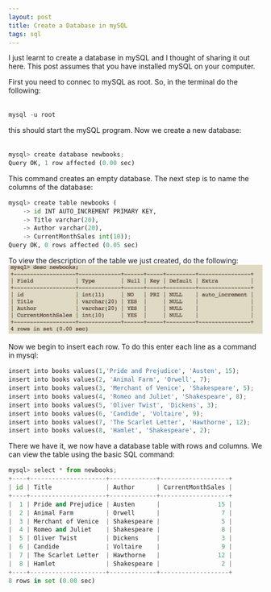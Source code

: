 ```yaml
---
layout: post
title: Create a Database in mySQL 
tags: sql 
---
```

I just learnt to create a database in mySQL and I thought of sharing it out here. This post assumes that you have installed mySQL on your computer. 

First you need to connec to mySQL as root. So, in the terminal do the following: 
~~~python

mysql -u root 

~~~

this should start the mySQL program. Now we create a new database: 
~~~python

mysql> create database newbooks;
Query OK, 1 row affected (0.00 sec) 

~~~

This command creates an empty database. The next step is to name the columns of the database: 

~~~python
mysql> create table newbooks (
    -> id INT AUTO_INCREMENT PRIMARY KEY,
    -> Title varchar(20),
    -> Author varchar(20),
    -> CurrentMonthSales int(10));
Query OK, 0 rows affected (0.05 sec)
~~~

To view the description of the table we just created, do the following: 
![My helpful screenshot](/assets/mysql_db_command.jpg)

Now we begin to insert each row. To do this enter each line as a command in mysql: 

~~~python
insert into books values(1,'Pride and Prejudice', 'Austen', 15);
insert into books values(2, 'Animal Farm', 'Orwell', 7);
insert into books values(3, 'Merchant of Venice', 'Shakespeare', 5);
insert into books values(4, 'Romeo and Juliet', 'Shakespeare', 8);
insert into books values(5, 'Oliver Twist', 'Dickens', 3);
insert into books values(6, 'Candide', 'Voltaire', 9);
insert into books values(7, 'The Scarlet Letter', 'Hawthorne', 12);
insert into books values(8, 'Hamlet', 'Shakespeare', 2);
~~~

There we have it, we now have a database table with rows and columns. We can view the table using the basic SQL command: 

~~~python
mysql> select * from newbooks;
+----+---------------------+-------------+-------------------+
| id | Title               | Author      | CurrentMonthSales |
+----+---------------------+-------------+-------------------+
|  1 | Pride and Prejudice | Austen      |                15 |
|  2 | Animal Farm         | Orwell      |                 7 |
|  3 | Merchant of Venice  | Shakespeare |                 5 |
|  4 | Romeo and Juliet    | Shakespeare |                 8 |
|  5 | Oliver Twist        | Dickens     |                 3 |
|  6 | Candide             | Voltaire    |                 9 |
|  7 | The Scarlet Letter  | Hawthorne   |                12 |
|  8 | Hamlet              | Shakespeare |                 2 |
+----+---------------------+-------------+-------------------+
8 rows in set (0.00 sec)
~~~
